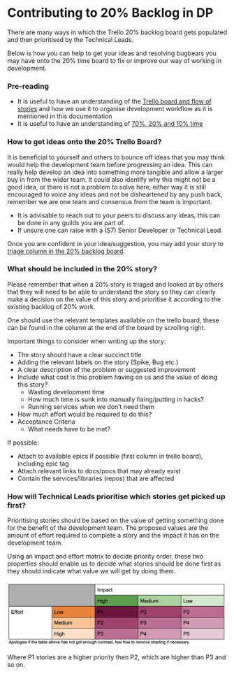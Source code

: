 Contributing to 20% Backlog in DP
=================================

There are many ways in which the Trello 20% backlog board gets populated and then prioritised by the Technical Leads.

Below is how you can help to get your ideas and resolving bugbears you may have onto the 20% time board to fix or improve our way of working in development.

### Pre-reading

- It is useful to have an understanding of the [Trello board and flow of stories](./TRELLO_BOARD_FLOW.md) and how we use it to organise development workflow as it is mentioned in this documentation
- It is useful to have an understanding of [70%, 20% and 10% time](./70_20_10_TIME.md)

### How to get ideas onto the 20% Trello Board?

It is beneficial to yourself and others to bounce off ideas that you may think would help the development team before progressing an idea. This can really help develop an idea into something more tangible and allow a larger buy in from the wider team. It could also identify why this might not be a good idea, or there is not a problem to solve here, either way it is still encouraged to voice any ideas and not be disheartened by any push back, remember we are one team and consensus from the team is important.

- It is advisable to reach out to your peers to discuss any ideas, this can be done in any guilds you are part of.
- If unsure one can raise with a (S7) Senior Developer or Technical Lead.

Once you are confident in your idea/suggestion, you may add your story to [triage column in the 20% backlog board](https://trello.com/b/5G8rf9cm/20-time-backlog).

### What should be included in the 20% story?

Please remember that when a 20% story is triaged and looked at by others that they will need to be able to understand the story so they can clearly make a decision on the value of this story and prioritise it according to the existing backlog of 20% work.

One should use the relevant templates available on the trello board, these can be found in the column at the end of the board by scrolling right.

Important things to consider when writing up the story:

- The story should have a clear succinct title
- Adding the relevant labels on the story (Spike, Bug etc.)
- A clear description of the problem or suggested improvement
- Include what cost is this problem having on us and the value of doing this story?
    - Wasting development time
    - How much time is sunk into manually fixing/putting in hacks?
    - Running services when we don’t need them
- How much effort would be required to do this?
- Acceptance Criteria
    - What needs have to be met?

If possible:
- Attach to available epics if possible (first column in trello board), including epic tag
- Attach relevant links to docs/pocs that may already exist
- Contain the services/libraries (repos) that are affected 

### How will Technical Leads prioritise which stories get picked up first?

Prioritising stories should be based on the value of getting something done for the benefit of the development team. The proposed values are the amount of effort required to complete a story and the impact it has on the development team.

Using an impact and effort matrix to decide priority order, these two properties should enable us to decide what stories should be done first as they should indicate what value we will get by doing them.

![Impact Effort Matrix Diagram](../../img/impact_effort_matrix.png)

Where P1 stories are a higher priority then P2, which are higher than P3 and so on.
